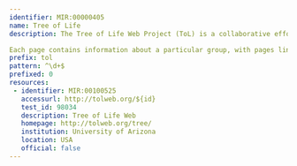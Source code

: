 ```yaml
---
identifier: MIR:00000405
name: Tree of Life
description: The Tree of Life Web Project (ToL) is a collaborative effort of biologists and nature enthusiasts from around the world. On more than 10,000 World Wide Web pages, the project provides information about biodiversity, the characteristics of different groups of organisms, and their evolutionary history (phylogeny). 

Each page contains information about a particular group, with pages linked one to another hierarchically, in the form of the evolutionary tree of life. Starting with the root of all Life on Earth and moving out along diverging branches to individual species, the structure of the ToL project thus illustrates the genetic connections between all living things.
prefix: tol
pattern: ^\d+$
prefixed: 0
resources:
 - identifier: MIR:00100525
   accessurl: http://tolweb.org/${id}
   test_id: 98034
   description: Tree of Life Web
   homepage: http://tolweb.org/tree/
   institution: University of Arizona
   location: USA
   official: false
---
```

